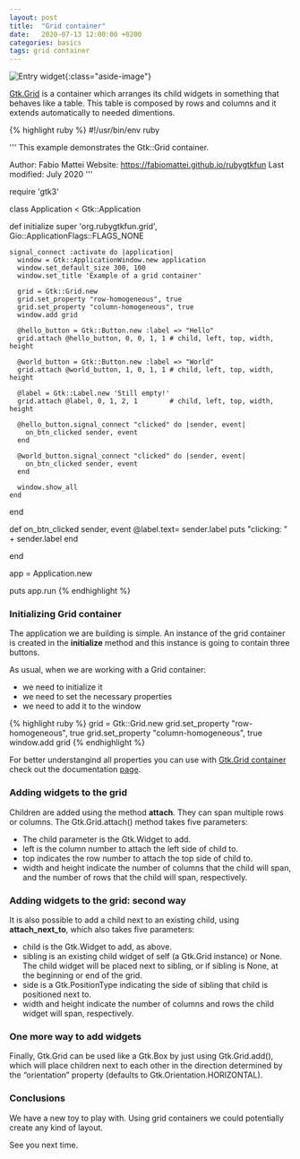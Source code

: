 ```yaml
---
layout: post
title:  "Grid container"
date:   2020-07-13 12:00:00 +0200
categories: basics
tags: grid container
---
```


![Entry widget](/rubygtkfun/images/posts/box.png){:class="aside-image"}

[Gtk.Grid](https://developer.gnome.org/gtk3/stable/GtkGrid.html) is a container which arranges its child widgets in something that behaves like a table.
This table is composed by rows and columns and it extends automatically to needed dimentions.

{% highlight ruby %}
#!/usr/bin/env ruby

'''
This example demonstrates the Gtk::Grid container.

Author: Fabio Mattei
Website: https://fabiomattei.github.io/rubygtkfun
Last modified: July 2020
'''

require 'gtk3'

class Application < Gtk::Application

  def initialize
    super 'org.rubygtkfun.grid', Gio::ApplicationFlags::FLAGS_NONE

    signal_connect :activate do |application|
      window = Gtk::ApplicationWindow.new application
      window.set_default_size 300, 100
      window.set_title 'Example of a grid container'

      grid = Gtk::Grid.new
      grid.set_property "row-homogeneous", true
      grid.set_property "column-homogeneous", true
      window.add grid

      @hello_button = Gtk::Button.new :label => "Hello"
      grid.attach @hello_button, 0, 0, 1, 1 # child, left, top, width, height

      @world_button = Gtk::Button.new :label => "World"
      grid.attach @world_button, 1, 0, 1, 1 # child, left, top, width, height

      @label = Gtk::Label.new 'Still empty!'
      grid.attach @label, 0, 1, 2, 1        # child, left, top, width, height

      @hello_button.signal_connect "clicked" do |sender, event| 
        on_btn_clicked sender, event
      end

      @world_button.signal_connect "clicked" do |sender, event| 
        on_btn_clicked sender, event
      end

      window.show_all
    end

  end

  def on_btn_clicked sender, event
    @label.text= sender.label
    puts "clicking: " + sender.label
  end

end


app = Application.new

puts app.run
{% endhighlight %}

### Initializing Grid container

The application we are building is simple. 
An instance of the grid container is created in the __initialize__ method and this instance is going to contain three buttons.

As usual, when we are working with a Grid container:

* we need to initialize it
* we need to set the necessary properties 
* we need to add it to the window

{% highlight ruby %}
      grid = Gtk::Grid.new
      grid.set_property "row-homogeneous", true
      grid.set_property "column-homogeneous", true
      window.add grid
{% endhighlight %}

For better understangind all properties you can use with [Gtk.Grid container](https://developer.gnome.org/gtk3/stable/GtkGrid.html) check out the documentation [page](https://developer.gnome.org/gtk3/stable/GtkGrid.html).

### Adding widgets to the grid

Children are added using the method **attach**. They can span multiple rows or columns. 
The Gtk.Grid.attach() method takes five parameters:

* The child parameter is the Gtk.Widget to add.
* left is the column number to attach the left side of child to.
* top indicates the row number to attach the top side of child to.
* width and height indicate the number of columns that the child will span, and the number of rows that the child will span, respectively.

### Adding widgets to the grid: second way
     

It is also possible to add a child next to an existing child, using **attach_next_to**, which also takes five parameters:

* child is the Gtk.Widget to add, as above.
* sibling is an existing child widget of self (a Gtk.Grid instance) or None. The child widget will be placed next to sibling, or if sibling is None, at the beginning or end of the grid.
* side is a Gtk.PositionType indicating the side of sibling that child is positioned next to.
* width and height indicate the number of columns and rows the child widget will span, respectively.

### One more way to add widgets

Finally, Gtk.Grid can be used like a Gtk.Box by just using Gtk.Grid.add(), which will place children next to each other in the direction determined by the “orientation” property (defaults to Gtk.Orientation.HORIZONTAL).

### Conclusions

We have a new toy to play with. Using grid containers we could potentially create any kind of layout.

See you next time.

